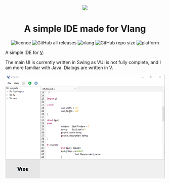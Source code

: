 <div align="center">
<p>
    <img src="https://svgur.com/i/UMo.svg" width="256px">
</p>
<h1>A simple IDE made for Vlang</h1>

![licence](https://img.shields.io/badge/licence-MIT-blue)
![GitHub all releases](https://img.shields.io/github/downloads/IsaiahPatton/VIDE/total)
![vlang](https://img.shields.io/badge/V-0.2.2%2046cdf4f-%236d8fc5)
![GitHub repo size](https://img.shields.io/github/repo-size/IsaiahPatton/vide)
![platform](https://img.shields.io/badge/platform-windows%20%7C%20mac%20%7C%20linux-lightgray)

</div>

A simple IDE for [V](https://vlang.io/).

The main UI is currently written in Swing as VUI is not fully complete, and I am more familiar with Java.
Dialogs are written in V.

<img src="./screenshot.png" width="512px">
